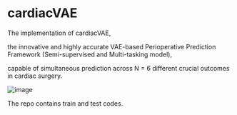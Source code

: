 # cardiacVAE

The implementation of cardiacVAE, 

the innovative and highly accurate VAE-based Perioperative Prediction Framework (Semi-supervised and Multi-tasking model), 

capable of simultaneous prediction across N = 6 different crucial outcomes in cardiac surgery.

![image](https://github.com/JunboShen/cardiacVAE/assets/93768018/bcd73c3d-f2ea-4a80-97ef-b5d92613f99e)


The repo contains train and test codes.


